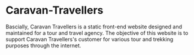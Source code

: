 # Caravan-Travellers

Bascially, Caravan Travellers is a static front-end website designed and maintained for a tour and travel agency. The objective of this website is to support Caravan Travellers's customer for various tour and trekking purposes through the internet.
